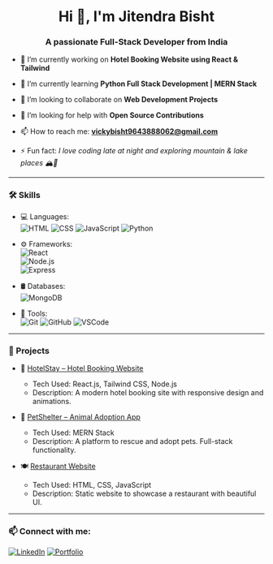 <h1 align="center">Hi 👋, I'm Jitendra Bisht</h1>
<h3 align="center">A passionate Full-Stack Developer from India</h3>

- 🔭 I’m currently working on **Hotel Booking Website using React & Tailwind**

- 🌱 I’m currently learning **Python Full Stack Development | MERN Stack**

- 👯 I’m looking to collaborate on **Web Development Projects**

- 🤝 I’m looking for help with **Open Source Contributions**

- 📫 How to reach me: **vickybisht9643888062@gmail.com**

- ⚡ Fun fact: *I love coding late at night and exploring mountain & lake places 🏔️🌊*

---

### 🛠️ Skills

- 💻 Languages:  
  ![HTML](https://img.shields.io/badge/HTML5-E34F26?style=flat&logo=html5&logoColor=white) 
  ![CSS](https://img.shields.io/badge/CSS3-1572B6?style=flat&logo=css3&logoColor=white)
  ![JavaScript](https://img.shields.io/badge/JavaScript-yellow?style=flat&logo=javascript&logoColor=black)
  ![Python](https://img.shields.io/badge/Python-3776AB?style=flat&logo=python&logoColor=white)

- ⚙️ Frameworks:  
  ![React](https://img.shields.io/badge/React-20232A?style=flat&logo=react&logoColor=61DAFB)  
  ![Node.js](https://img.shields.io/badge/Node.js-339933?style=flat&logo=nodedotjs&logoColor=white)  
  ![Express](https://img.shields.io/badge/Express.js-000000?style=flat&logo=express&logoColor=white)

- 🛢️ Databases:  
  ![MongoDB](https://img.shields.io/badge/MongoDB-4EA94B?style=flat&logo=mongodb&logoColor=white)

- 🔧 Tools:  
  ![Git](https://img.shields.io/badge/Git-F05032?style=flat&logo=git&logoColor=white)
  ![GitHub](https://img.shields.io/badge/GitHub-181717?style=flat&logo=github&logoColor=white)
  ![VSCode](https://img.shields.io/badge/VS%20Code-007ACC?style=flat&logo=visual-studio-code&logoColor=white)

---
### 🚀 Projects

- 💼 [HotelStay – Hotel Booking Website](https://github.com/jitendrabisht/HotelStay)
  - Tech Used: React.js, Tailwind CSS, Node.js
  - Description: A modern hotel booking site with responsive design and animations.

- 🐾 [PetShelter – Animal Adoption App](https://github.com/jitendrabisht/PetShelter)
  - Tech Used: MERN Stack
  - Description: A platform to rescue and adopt pets. Full-stack functionality.

- 🍽️ [Restaurant Website](https://github.com/jitendrabisht/Restaurant)
  - Tech Used: HTML, CSS, JavaScript
  - Description: Static website to showcase a restaurant with beautiful UI.

---
### 📫 Connect with me:
[![LinkedIn](https://img.shields.io/badge/LinkedIn-blue?logo=linkedin&style=for-the-badge)](https://www.linkedin.com/in/your-profile)
[![Portfolio](https://img.shields.io/badge/Portfolio-grey?logo=google-chrome&style=for-the-badge)](https://your-portfolio-link.com)


